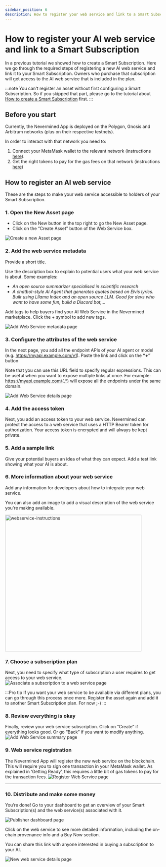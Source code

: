 ```yaml
---
sidebar_position: 6
description: How to register your web service and link to a Smart Subscription
---
```


# How to register your AI web service and link to a Smart Subscription

In a previous tutorial we showed how to create a Smart Subscription. Here we go through the required steps of registering a new AI web service and link it to your Smart Subscription. Owners who purchase that subscription will get access to the AI web service that is included in the plan. 

:::note
You can't register an asset without first configuring a Smart Subscription. So if you skipped that part, please go to the tutorial about [How to create a Smart Subscription](04-create-subscription.md) first.
:::

## Before you start

Currently, the Nevermined App is deployed on the Polygon, Gnosis and Arbitrum networks (plus on their respective testnets). 

In order to interact with that network you need to:

1. Connect your MetaMask wallet to the relevant network (instructions [here](02-metamask-networks.md)).
2. Get the right tokens to pay for the gas fees on that network (instructions [here](02-metamask-tokens.md))

## How to register an AI web service

These are the steps to make your web service accessible to holders of your Smart Subscription.

### 1. Open the New Asset page

- Click on the New button in the top right to go the New Asset page.
- Click on the “Create Asset” button of the Web Service box.

![Create a new Asset page](../images/tutorials/01_New_Subscription.png)

### 2. Add the web service metadata

Provide a short title. 

Use the description box to explain to potential users what your web service is about. Some examples:
- _An open source summarizer specialised in scientific research_
- _A chatbot-style AI Agent that generates quotes based on Elvis lyrics. Built using Lllama Index and an open source LLM. Good for devs who want to have some fun, build a Discord bot,..._

Add tags to help buyers find your AI Web Service in the Nevermined marketplace. 
Click the + symbol to add new tags. 

![Add Web Service metadata page](../images/tutorials/06_New_Service_01.png)

### 3. Configure the attributes of the web service

In the next page, you add all the endpoint APIs of your AI agent or model (e.g. <https://myapi.example.com/v1>). 
Paste the link and click on the **“+”** button

Note that you can use this URL field to specify regular expressions. This can be useful when you want to expose multiple links at once. For example: 
<https://myapi.example.com/(.*)> will expose all the endpoints under the same domain.

![Add Web Service details page](../images/tutorials/07_New_Service_02.png)

### 4. Add the access token

Next, you add an access token to your web service. Nevermined can protect the access to a web service that uses a HTTP Bearer token for authorization. Your access token is encrypted and will always be kept private.

### 5. Add a sample link

Give your potential buyers an idea of what they can expect. Add a test link showing what your AI is about.

### 6. More information about your web service

Add any information for developers about how to integrate your web service. 

You can also add an image to add a visual description of the web service you're making available. 

<img width="441" alt="webservice-instructions" src="https://github.com/nevermined-io/app_docs/assets/17851410/08b82e6c-3b52-47b0-80c4-c1e01ea5e06b">

### 7. Choose a subscription plan 

Next, you need to specify what type of subscription a user requires to get access to your web service. 
![Associate a subscription to a web service page](../images/tutorials/08_New_Service_03.png)

:::Pro tip
If you want your web service to be available via different plans, you can go through this process once more. 
Register the asset again and add it to another Smart Subscription plan. For now ;-)
:::

### 8. Review everything is okay

Finally, review your web service subscription. 
Click on “Create” if everything looks good. Or go “Back” if you want to modify anything.
![Add Web Service summary page](../images/tutorials/09_New_Service_04.png)

### 9. Web service registration

The Nevermined App will register the new web service on the blockchain. This will require you to sign one transaction in your MetaMask wallet. As explained in ‘Getting Ready’, this requires a little bit of gas tokens to pay for the transaction fees. 
![Register Web Service page](../images/tutorials/10_New_Service_05.png)

---

### 10. Distribute and make some money

You’re done! 
Go to your dashboard to get an overview of your Smart Subscription(s) and the web service(s) associated with it.

![Publisher dashboard page](../images/tutorials/11_Publisher_Dashboard_no_balance.png)<br/>

Click on the web service to see more detailed information, including the on-chain provenance info and a Buy Now section. 

You can share this link with anyone interested in buying a subscription to your AI.  

![New web service details page](../images/tutorials/12_Service_details.png)

